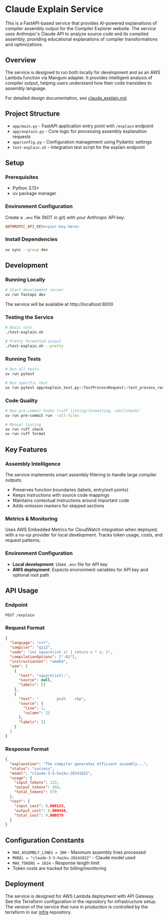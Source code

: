 # Claude Explain Service

This is a FastAPI-based service that provides AI-powered explanations of compiler assembly output for the Compiler Explorer website. The service uses Anthropic's Claude API to analyze source code and its compiled assembly, providing educational explanations of compiler transformations and optimizations.

## Overview

The service is designed to run both locally for development and as an AWS Lambda function via Mangum adapter. It provides intelligent analysis of compiler output, helping users understand how their code translates to assembly language.

For detailed design documentation, see [claude_explain.md](claude_explain.md).

## Project Structure

- `app/main.py` - FastAPI application entry point with `/explain` endpoint
- `app/explain.py` - Core logic for processing assembly explanation requests
- `app/config.py` - Configuration management using Pydantic settings
- `test-explain.sh` - Integration test script for the explain endpoint

## Setup

### Prerequisites

- Python 3.13+
- uv package manager

### Environment Configuration

Create a `.env` file (NOT in git) with your Anthropic API key:

```ini
ANTHROPIC_API_KEY=<your-key-here>
```

### Install Dependencies

```bash
uv sync --group dev
```

## Development

### Running Locally

```bash
# Start development server
uv run fastapi dev
```

The service will be available at http://localhost:8000

### Testing the Service

```bash
# Basic test
./test-explain.sh

# Pretty formatted output
./test-explain.sh --pretty
```

### Running Tests

```bash
# Run all tests
uv run pytest

# Run specific test
uv run pytest app/explain_test.py::TestProcessRequest::test_process_request_success
```

### Code Quality

```bash
# Run pre-commit hooks (ruff linting/formatting, shellcheck)
uv run pre-commit run --all-files

# Manual linting
uv run ruff check
uv run ruff format
```

## Key Features

### Assembly Intelligence

The service implements smart assembly filtering to handle large compiler outputs:

- Preserves function boundaries (labels, entry/exit points)
- Keeps instructions with source code mappings
- Maintains contextual instructions around important code
- Adds omission markers for skipped sections

### Metrics & Monitoring

Uses AWS Embedded Metrics for CloudWatch integration when deployed, with a no-op provider for local development. Tracks token usage, costs, and request patterns.

### Environment Configuration

- **Local development**: Uses `.env` file for API key
- **AWS deployment**: Expects environment variables for API key and optional root path

## API Usage

### Endpoint

`POST /explain`

### Request Format

```json
{
  "language": "c++",
  "compiler": "g112",
  "code": "int square(int x) { return x * x; }",
  "compilationOptions": ["-O2"],
  "instructionSet": "amd64",
  "asm": [
    {
      "text": "square(int):",
      "source": null,
      "labels": []
    },
    {
      "text": "        push    rbp",
      "source": {
        "line": 1,
        "column": 21
      },
      "labels": []
    }
  ]
}
```

### Response Format

```json
{
  "explanation": "The compiler generates efficient assembly...",
  "status": "success",
  "model": "claude-3-5-haiku-20241022",
  "usage": {
    "input_tokens": 123,
    "output_tokens": 456,
    "total_tokens": 579
  },
  "cost": {
    "input_cost": 0.000123,
    "output_cost": 0.000456,
    "total_cost": 0.000579
  }
}
```

## Configuration Constants

- `MAX_ASSEMBLY_LINES = 300` - Maximum assembly lines processed
- `MODEL = "claude-3-5-haiku-20241022"` - Claude model used
- `MAX_TOKENS = 1024` - Response length limit
- Token costs are tracked for billing/monitoring

## Deployment

The service is designed for AWS Lambda deployment with API Gateway. See the Terraform configuration in the repository for infrastructure setup. The version of the service that runs in production is controlled by the terraform in our [infra](https://github.com/compiler-explorer/infra) repository.
